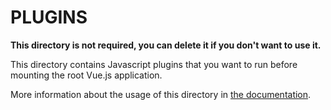 # PLUGINS

**This directory is not required, you can delete it if you don't want to use it.** 

This directory contains Javascript plugins that you want to run before mounting the root Vue.js application.

More information about the usage of this directory in [the documentation](https://nuxtjs.org/guide/plugins).
